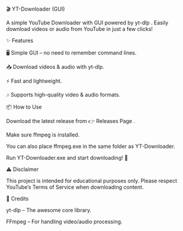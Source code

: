 🎬 YT-Downloader (GUI)

A simple YouTube Downloader with GUI powered by yt-dlp
.
Easily download videos or audio from YouTube in just a few clicks!

✨ Features

🖥️ Simple GUI – no need to remember command lines.

📥 Download videos & audio with yt-dlp.

⚡ Fast and lightweight.

🎶 Supports high-quality video & audio formats.

📦 How to Use

Download the latest release from 👉 Releases Page
.

Make sure ffmpeg is installed.

You can also place ffmpeg.exe in the same folder as YT-Downloader.

Run YT-Downloader.exe and start downloading! 🚀

⚠️ Disclaimer

This project is intended for educational purposes only.
Please respect YouTube’s Terms of Service when downloading content.

🙌 Credits

yt-dlp
 – The awesome core library.

FFmpeg
 – For handling video/audio processing.

